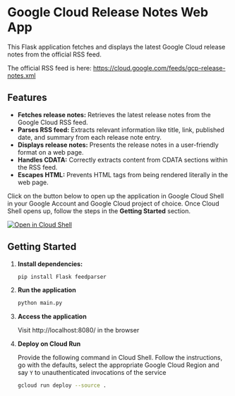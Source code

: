 # Google Cloud Release Notes Web App

This Flask application fetches and displays the latest Google Cloud release notes from the official RSS feed.

The official RSS feed is here: https://cloud.google.com/feeds/gcp-release-notes.xml 

## Features

* **Fetches release notes:** Retrieves the latest release notes from the Google Cloud RSS feed.
* **Parses RSS feed:** Extracts relevant information like title, link, published date, and summary from each release note entry.
* **Displays release notes:** Presents the release notes in a user-friendly format on a web page.
* **Handles CDATA:** Correctly extracts content from CDATA sections within the RSS feed.
* **Escapes HTML:** Prevents HTML tags from being rendered literally in the web page.

Click on the button below to open up the application in Google Cloud Shell in your Google Account and Google Cloud project of choice. Once Cloud Shell opens up, follow the steps in the **Getting Started** section.

[![Open in Cloud Shell](https://gstatic.com/cloudssh/images/open-btn.svg)](https://shell.cloud.google.com/cloudshell/editor?cloudshell_git_repo=https%3A%2F%2Fgithub.com%2Fusername%2Freponame)

## Getting Started

1. **Install dependencies:**
   ```bash
   pip install Flask feedparser

2. **Run the application**
   ```bash
   python main.py

3. **Access the application**

   Visit http://localhost:8080/ in the browser

4. **Deploy on Cloud Run**

   Provide the following command in Cloud Shell. Follow the instructions, go with the defaults, select the appropriate Google Cloud Region and say `Y` to unauthenticated invocations of the service

   ```bash
   gcloud run deploy --source .


